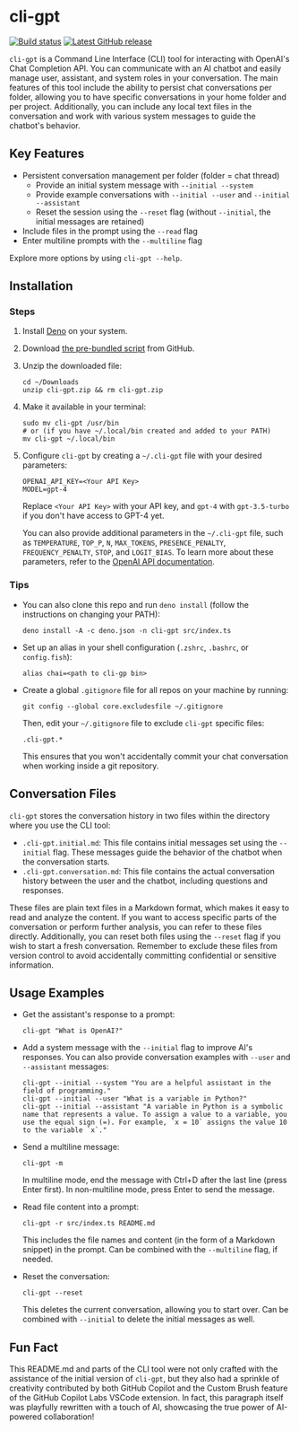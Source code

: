 # cli-gpt

[![Build status](https://github.com/synaptiko/cli-gpt/actions/workflows/deno-checks.yml/badge.svg)](https://github.com/synaptiko/cli-gpt/actions/workflows/deno-checks.yml)
[![Latest GitHub release](https://img.shields.io/github/v/release/synaptiko/cli-gpt.svg?logo=github)](https://github.com/synaptiko/cli-gpt/releases)

`cli-gpt` is a Command Line Interface (CLI) tool for interacting with OpenAI's Chat Completion API. You can communicate with an AI chatbot and easily manage user, assistant, and system roles in your conversation. The main features of this tool include the ability to persist chat conversations per folder, allowing you to have specific conversations in your home folder and per project. Additionally, you can include any local text files in the conversation and work with various system messages to guide the chatbot's behavior.

## Key Features

- Persistent conversation management per folder (folder = chat thread)
  - Provide an initial system message with `--initial --system`
  - Provide example conversations with `--initial --user` and `--initial --assistant`
  - Reset the session using the `--reset` flag (without `--initial`, the initial messages are retained)
- Include files in the prompt using the `--read` flag
- Enter multiline prompts with the `--multiline` flag

Explore more options by using `cli-gpt --help`.

## Installation

### Steps

1. Install [Deno](https://deno.land/manual/getting_started/installation) on your system.
2. Download [the pre-bundled script](https://github.com/synaptiko/cli-gpt/releases/latest) from GitHub.
3. Unzip the downloaded file:
   ```
   cd ~/Downloads
   unzip cli-gpt.zip && rm cli-gpt.zip
   ```
4. Make it available in your terminal:
   ```
   sudo mv cli-gpt /usr/bin
   # or (if you have ~/.local/bin created and added to your PATH)
   mv cli-gpt ~/.local/bin
   ```
5. Configure `cli-gpt` by creating a `~/.cli-gpt` file with your desired parameters:
   ```
   OPENAI_API_KEY=<Your API Key>
   MODEL=gpt-4
   ```
   Replace `<Your API Key>` with your API key, and `gpt-4` with `gpt-3.5-turbo` if you don't have access to GPT-4 yet.

   You can also provide additional parameters in the `~/.cli-gpt` file, such as `TEMPERATURE`, `TOP_P`, `N`, `MAX_TOKENS`, `PRESENCE_PENALTY`, `FREQUENCY_PENALTY`, `STOP`, and `LOGIT_BIAS`. To learn more about these parameters, refer to the [OpenAI API documentation](https://platform.openai.com/docs/api-reference/chat/create).

### Tips

- You can also clone this repo and run `deno install` (follow the instructions on changing your PATH):
  ```
  deno install -A -c deno.json -n cli-gpt src/index.ts
  ```

- Set up an alias in your shell configuration (`.zshrc`, `.bashrc`, or `config.fish`):
  ```
  alias chai=<path to cli-gp bin>
  ```

- Create a global `.gitignore` file for all repos on your machine by running:
  ```
  git config --global core.excludesfile ~/.gitignore
  ```
  Then, edit your `~/.gitignore` file to exclude `cli-gpt` specific files:
  ```
  .cli-gpt.*
  ```
  This ensures that you won't accidentally commit your chat conversation when working inside a git repository.

## Conversation Files

`cli-gpt` stores the conversation history in two files within the directory where you use the CLI tool:

- `.cli-gpt.initial.md`: This file contains initial messages set using the `--initial` flag. These messages guide the behavior of the chatbot when the conversation starts.
- `.cli-gpt.conversation.md`: This file contains the actual conversation history between the user and the chatbot, including questions and responses.

These files are plain text files in a Markdown format, which makes it easy to read and analyze the content. If you want to access specific parts of the conversation or perform further analysis, you can refer to these files directly. Additionally, you can reset both files using the `--reset` flag if you wish to start a fresh conversation. Remember to exclude these files from version control to avoid accidentally committing confidential or sensitive information.

## Usage Examples

- Get the assistant's response to a prompt:
  ```
  cli-gpt "What is OpenAI?"
  ```

- Add a system message with the `--initial` flag to improve AI's responses. You can also provide conversation examples with `--user` and `--assistant` messages:
  ```
  cli-gpt --initial --system "You are a helpful assistant in the field of programming."
  cli-gpt --initial --user "What is a variable in Python?"
  cli-gpt --initial --assistant "A variable in Python is a symbolic name that represents a value. To assign a value to a variable, you use the equal sign (=). For example, `x = 10` assigns the value 10 to the variable `x`."
  ```

- Send a multiline message:
  ```
  cli-gpt -m
  ```
  In multiline mode, end the message with Ctrl+D after the last line (press Enter first).
  In non-multiline mode, press Enter to send the message.

- Read file content into a prompt:
  ```
  cli-gpt -r src/index.ts README.md
  ```
  This includes the file names and content (in the form of a Markdown snippet) in the prompt. Can be combined with the `--multiline` flag, if needed.

- Reset the conversation:
  ```
  cli-gpt --reset
  ```
  This deletes the current conversation, allowing you to start over. Can be combined with `--initial` to delete the initial messages as well.

## Fun Fact

This README.md and parts of the CLI tool were not only crafted with the assistance of the initial version of `cli-gpt`, but they also had a sprinkle of creativity contributed by both GitHub Copilot and the Custom Brush feature of the GitHub Copilot Labs VSCode extension. In fact, this paragraph itself was playfully rewritten with a touch of AI, showcasing the true power of AI-powered collaboration!
